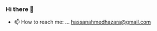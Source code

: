 ### Hi there 👋
<!--
- 🔭 I’m currently working on ... Laravel & Vue
- 🌱 I’m currently learning ... Laravel & Vue
- 👯 I’m looking to collaborate on ... your project
- 🤔 I’m looking for help with ... learning new technologies
- 💬 Ask me about ... anything (related to tech)
-->
- 📫 How to reach me: ... hassanahmedhazara@gmail.com
